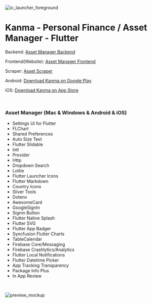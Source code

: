 ![ic_launcher_foreground](https://user-images.githubusercontent.com/25686023/155740270-208e9079-a139-4810-b02c-2977c602919d.png)

# Kanma - Personal Finance / Asset Manager - Flutter

Backend: [Asset Manager Backend](https://github.com/MrNtlu/Asset-Manager)

Frontend(Website): [Asset Manager Frontend](https://github.com/MrNtlu/Asset-Manager-Frontend)

Scraper: [Asset Scraper](https://github.com/MrNtlu/Asset-Scraper)

Android: [Download Kanma on Google Play](https://play.google.com/store/apps/details?id=com.mrntlu.kantan)

iOS: [Download Kanma on App Store](https://apps.apple.com/tr/app/kanma-personal-finance/id1629419797)

&nbsp;

### Asset Manager (Mac & Windows & Android & iOS)

<ul>
    <li> Settings UI for Flutter
    <li> FLChart
    <li> Shared Preferences
    <li> Auto Size Text
    <li> Flutter Slidable
    <li> Intl
    <li> Provider
    <li> Http
    <li> Dropdown Search
    <li> Lottie
    <li> Flutter Launcher Icons
    <li> Flutter Markdown
    <li> Country Icons
    <li> Sliver Tools
    <li> Dotenv
    <li> AwesomeCard
    <li> GoogleSignIn
    <li> Signin Button
    <li> Flutter Native Splash
    <li> Flutter SVG
    <li> Flutter App Badger
    <li> Syncfusion Flutter Charts
    <li> TableCalendar
    <li> Firebase Core/Messaging
    <li> Firebase Crashlytics/Analytics
    <li> Flutter Local Notifications
    <li> Flutter Datetime Picker
    <li> App Tracking Transparency
    <li> Package Info Plus
    <li> In App Review
</ul>

&nbsp;
&nbsp;
&nbsp;

![preview_mockup](https://user-images.githubusercontent.com/25686023/174805948-87b0edb6-67c9-460a-aa60-002c58001cad.png)
